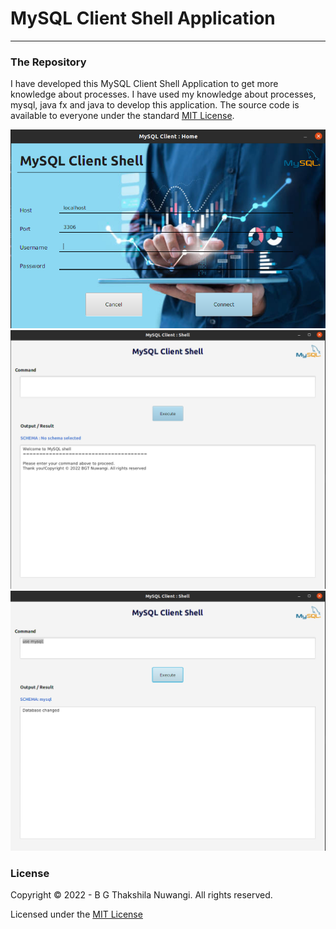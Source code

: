 # MySQL Client Shell Application
<hr/>

### The Repository
I have developed this MySQL Client Shell Application to get more knowledge about processes. I have used my knowledge about processes, mysql, java fx and java to develop this application.
The source code is available to everyone under the standard [MIT License](https://choosealicense.com/licenses/mit/).

![img](src/assets/LoginForm.png)
![img](src/assets/ShellForm1.png)
![img](src/assets/ShellForm2.png)


### License
Copyright © 2022 -  B G Thakshila Nuwangi. All rights reserved.

Licensed under the [MIT License](https://choosealicense.com/licenses/mit/)